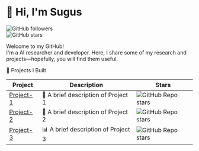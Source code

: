 # 👋 Hi, I'm Sugus  

![GitHub followers](https://img.shields.io/github/followers/sugus?style=flat-square)  
![GitHub stars](https://img.shields.io/github/stars/sugus?style=flat-square)

Welcome to my GitHub!  
I'm a  AI researcher and developer.  Here, I share some of my research and projects—hopefully, you will find them useful. 

📂 Projects I Built  

| Project | Description | Stars |
|---------|-------------|-------|
| [Project-1](https://github.com/sugus/project-1) | 🚀 A brief description of Project 1 | ![GitHub Repo stars](https://img.shields.io/github/stars/sugus/project-1?style=social) |
| [Project-2](https://github.com/sugus/project-2) | 🤖 A brief description of Project 2 | ![GitHub Repo stars](https://img.shields.io/github/stars/sugus/project-2?style=social) |
| [Project-3](https://github.com/sugus/project-3) | 📊 A brief description of Project 3 | ![GitHub Repo stars](https://img.shields.io/github/stars/sugus/project-3?style=social) |
